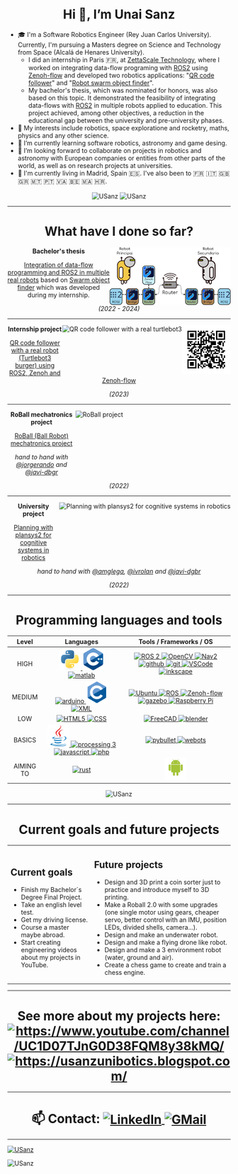 <h1 align="center">
 Hi 👋, I’m Unai Sanz
</h1>

- 🎓 I'm a Software Robotics Engineer (Rey Juan Carlos University). Currently, I'm pursuing a Masters degree on Science and Technology from Space (Alcalá de Henares University).
   - I did an internship in Paris 🇫🇷, at [ZettaScale Technology](https://www.zettascale.tech/), where I worked on integrating data-flow programing with [ROS2](https://design.ros2.org/) using [Zenoh-flow](https://zenoh.io/blog/2023-02-10-zenoh-flow/) and developed two robotics applications: "[QR code follower](https://github.com/USanz/follow_beacon)" and "[Robot swarm object finder](https://github.com/USanz/swarm_obj_finder)".
   - My bachelor's thesis, which was nominated for honors, was also based on this topic. It demonstrated the feasibility of integrating data-flows with [ROS2](https://design.ros2.org/) in multiple robots applied to education. This project achieved, among other objectives, a reduction in the educational gap between the university and pre-university phases.
- 👀 My interests include robotics, space exploratione and rocketry, maths, physics and any other science.
- 🌱 I’m currently learning software robotics, astronomy and game desing.
- 💞️ I’m looking forward to collaborate on projects in robotics and astronomy with European companies or entities from other parts of the world, as well as on research projects at universities.
- 📌 I'm currently living in Madrid, Spain 🇪🇸. I've also been to 🇫🇷 🇮🇹 🇬🇧 🇬🇷 🇲🇹 🇵🇹 🇻🇦 🇧🇪 🇲🇦 🇭🇷.

<div align="center">
 <img align="center" src="https://github-readme-streak-stats.herokuapp.com/?user=USanz&&theme=radical" alt="USanz"/>
 <img align="center" src="https://github-readme-stats.vercel.app/api?username=USanz&count_private=true&theme=radical&show_icons=true" alt="USanz"/>
</div>

<hr/>



<h1 align="center">
 What have I done so far?
</h1>

<div>
 <a href="https://github.com/RoboticsURJC/tfg-unai">
 <img src="https://github.com/RoboticsURJC/tfg-unai/blob/main/plantilla-latex-presentacion-master/figs/software_tools_architecture.png"
     align="right"
     height="130"
     alt="Bachelor's thesis">
 </a>
  
 <div align="center">
  
 **Bachelor's thesis**
 
 [Integration of data-flow programming and ROS2 in multiple real robots](https://github.com/RoboticsURJC/tfg-unai) based on [Swarm object finder](https://github.com/USanz/swarm_obj_finder) which was developed during my internship.
 
 *(2022 - 2024)*
 
 </div>
 
</div>

---

<div>
 
 <a href="https://github.com/USanz/follow_beacon">
 <img src="https://github.com/USanz/follow_beacon/blob/master/doc/qr_code.png"
     align="right"
     height="110"
     alt="QR code follower with a real turtlebot3">
 </a>
 <a href="https://github.com/USanz/follow_beacon">
 <img src="https://www.roscomponents.com/1326-thickbox_default/turtlebot3-burger.jpg"
     align="right"
     height="110"
     alt="QR code follower with a real turtlebot3">
 </a>

 <div align="center">
  
 **Internship project**
 
 [QR code follower with a real robot (Turtlebot3 burger) using ROS2, Zenoh and Zenoh-flow](https://github.com/USanz/follow_beacon)
 
 *(2023)*
 
 </div>

</div>

---

<div>
 <a href="https://github.com/USanz/Mecatronica-Proyecto">
 <img src="https://user-images.githubusercontent.com/69701088/206865163-e1464a41-9163-490a-b756-b9dd49a44b07.gif"
     align="right"
     height="150"
     width="350"
     alt="RoBall project">
 </a>
 <!--a href="https://github.com/USanz/Mecatronica-Proyecto">
 <img src="https://github.com/USanz/Mecatronica-Proyecto/raw/main/doc/RoBall_logo.gif"
     align="right"
     height="150"
     width="200"
     alt="RoBall project">
</a-->
 
 <div align="center">
  
 **RoBall mechatronics project**
 
 [RoBall (Ball Robot) mechatronics project](https://github.com/USanz/Mecatronica-Proyecto)
 
 *hand to hand with [@jorgerando](https://github.com/jorgerando) and [@javi-dbgr](https://github.com/javi-dbgr)*
 
 *(2022)*
 
 </div>
 
</div>

---

<div>
 <a href="https://github.com/USanz/plansys2-hospital-l4ros2">
 <img src="https://github.com/USanz/plansys2-hospital-l4ros2/blob/main/imgs/hospital_map_scheme.png"
     align="right"
     height="140"
     alt="Planning with plansys2 for cognitive systems in robotics">
 </a>
  
 <div align="center">
  
 **University project**
 
 [Planning with plansys2 for cognitive systems in robotics](https://github.com/USanz/plansys2-hospital-l4ros2)
 
 *hand to hand with [@amglega](https://github.com/Amglega), [@ivrolan](https://github.com/ivrolan) and [@javi-dgbr](https://github.com/javi-dbgr)*
 
 *(2022)*
 
 </div>
 
</div>

<!--
 - <a href="https://github.com/RoboticsURJC/tfg-unai" target="_blank" rel="noreferrer"> <img src="https://github.com/RoboticsURJC/tfg-unai/blob/main/wiki/images/coordinates_scheme.png" alt="robot swarm object finder using data-flow programming with Zenoh-flow" align="center" width="70" height="50"/> </a> (2023 - 2024) [Robot swarm object finder using Zenoh and Zenoh-flow](https://github.com/RoboticsURJC/tfg-unai), bachelor's thesis (🚧 Still work in progress 🚧).
 
 - <a href="https://github.com/USanz/swarm_obj_finder" target="_blank" rel="noreferrer"> <img src="https://www.roscomponents.com/1326-thickbox_default/turtlebot3-burger.jpg" alt="Swarm object finder" align="center" width="70" height="70"/> </a> (2023) [Robot swarm object finder using Zenoh and Zenoh-flow](https://github.com/USanz/swarm_obj_finder), internship abroad project.

 - <a href="https://github.com/USanz/follow_beacon" target="_blank" rel="noreferrer"> <img src="https://github.com/USanz/follow_beacon/blob/master/doc/qr_code.png" alt="QR code follower" align="center" width="70" height="70"/> </a> (2023) [QR code follower with a real robot using Zenoh and Zenoh-flow](https://github.com/USanz/follow_beacon), internship abroad project.

 - <a href="https://github.com/USanz/Mecatronica-Proyecto" target="_blank" rel="noreferrer"> <img src="https://github.com/USanz/Mecatronica-Proyecto/raw/main/doc/RoBall_logo.gif" alt="RoBall" align="center" width="70" height="50"/> </a> (2022) [RoBall mechatronics project](https://github.com/USanz/Mecatronica-Proyecto) hand to hand with [@jorgerando](https://github.com/jorgerando) and [@javi-dbgr](https://github.com/javi-dbgr).
 
 - <a href="https://github.com/USanz/plansys2-hospital-l4ros2" target="_blank" rel="noreferrer"> <img src="https://github.com/USanz/plansys2-hospital-l4ros2/blob/main/imgs/hospital_map_scheme.png" alt="Planning" align="center" width="70" height="50"/> </a> (2022) [Planning with plansys2 for cognitive systems in robotics](https://github.com/USanz/plansys2-hospital-l4ros2) hand to hand with [@amglega](https://github.com/Amglega), [@ivrolan](https://github.com/ivrolan) and [@javi-dgbr](https://github.com/javi-dbgr).

-->

<hr/>



<h1 align="center">
 Programming languages and tools
</h1>
 
<!---
master: -
high:   git, github, VSCode, C++, Matlab, Python
medium: Micro:bit, Arduino, RBPi, Gazebo, Linux, ROS, ROS2, Assembly, C, openCV, Inkscape
low:    FreeCAD, HTML5, CSS, XML
basics: Pybullet, Webots, Blender, JavaScript, PHP, Java, Processing
--->

<div align="center">

 **Level** | **Languages** | **Tools / Frameworks / OS**
:--------:|:--------:|:--------:
HIGH | <a href="https://www.python.org" target="_blank" rel="noreferrer"> <img src="https://raw.githubusercontent.com/devicons/devicon/master/icons/python/python-original.svg" alt="python" height="50"/> </a> <a href="https://www.w3schools.com/cpp/" target="_blank" rel="noreferrer"> <img src="https://raw.githubusercontent.com/devicons/devicon/master/icons/cplusplus/cplusplus-original.svg" alt="cplusplus" height="50"/> </a> <a href="" target="_blank" rel="noreferrer"> <img src="https://upload.wikimedia.org/wikipedia/commons/2/21/Matlab_Logo.png" alt="matlab" height="50"/> </a> | <a href="https://docs.ros.org/en/humble/index.html" target="_blank" rel="noreferrer"> <img src="https://nonanonno.gallerycdn.vsassets.io/extensions/nonanonno/vscode-ros2/0.1.5/1647776989247/Microsoft.VisualStudio.Services.Icons.Default" alt="ROS 2" height="50"/> </a> <a href="https://opencv.org/" target="_blank" rel="noreferrer"> <img src="https://www.vectorlogo.zone/logos/opencv/opencv-icon.svg" alt="OpenCV" height="50"/> </a> <a href="https://navigation.ros.org/" target="_blank" rel="noreferrer"> <img src="https://cdck-file-uploads-global.s3.dualstack.us-west-2.amazonaws.com/business7/uploads/ros/original/2X/4/49fd937b4a07a6b9eb89532a3a9f80f055039727.png" alt="Nav2" height="50"/> </a> <a href="https://www.github.com/" target="_blank" rel="noreferrer"> <img src="https://cdn-icons-png.flaticon.com/512/25/25231.png" alt="github" height="50"/> </a> <a href="https://git-scm.com/" target="_blank" rel="noreferrer"> <img src="https://www.vectorlogo.zone/logos/git-scm/git-scm-icon.svg" alt="git" height="50"/> </a> <a href="https://code.visualstudio.com/" target="_blank" rel="noreferrer"> <img src="https://upload.wikimedia.org/wikipedia/commons/thumb/9/9a/Visual_Studio_Code_1.35_icon.svg/768px-Visual_Studio_Code_1.35_icon.svg.png?20210804221519" alt="VSCode" width="50"/> <a href="https://inkscape.org/es/" target="_blank" rel="noreferrer"> <img src="https://upload.wikimedia.org/wikipedia/commons/thumb/0/0d/Inkscape_Logo.svg/2048px-Inkscape_Logo.svg.png" alt="inkscape" width="50"/> </a>
MEDIUM | <a href="https://www.arduino.cc/" target="_blank" rel="noreferrer"> <img src="https://cdn.worldvectorlogo.com/logos/arduino-1.svg" alt="arduino" height="50"/> </a> <a href="https://www.cprogramming.com/" target="_blank" rel="noreferrer"> <img src="https://raw.githubusercontent.com/devicons/devicon/master/icons/c/c-original.svg" alt="c" height="50"/> </a> <a href="https://www.xml.com/" target="_blank" rel="noreferrer"> <img src="https://cdn-icons-png.flaticon.com/512/136/136526.png" alt="XML" height="50"/> </a> | <a href="https://ubuntu.com/" target="_blank" rel="noreferrer"> <img src="https://cdn-icons-png.flaticon.com/512/888/888879.png" alt="Ubuntu" height="50"/> </a> <a href="https://ros.org" target="_blank" rel="noreferrer"> <img src="https://offjangir.github.io/assets/img/jpg/ros.png" alt="ROS" height="50"/> </a> <a href="https://zenoh.io/blog/2023-02-10-zenoh-flow/" target="_blank" rel="noreferrer"> <img src="https://zenoh.io/img/zenoh-dragon-500x543.png" alt="Zenoh-flow" height="50"/> </a> <a href="https://gazebosim.org/home" target="_blank" rel="noreferrer"> <img src="https://seeklogo.com/images/G/gazebo-logo-51C46471CA-seeklogo.com.png" alt="gazebo" height="50"/> </a> <a href="https://www.raspberrypi.com/" target="_blank" rel="noreferrer"> <img src="https://upload.wikimedia.org/wikipedia/fr/thumb/3/3b/Raspberry_Pi_logo.svg/1200px-Raspberry_Pi_logo.svg.png" alt="Raspberry Pi" height="50"/> </a> </a>
LOW | <a href="https://html5.org/" target="_blank" rel="noreferrer"> <img src="https://upload.wikimedia.org/wikipedia/commons/thumb/6/61/HTML5_logo_and_wordmark.svg/768px-HTML5_logo_and_wordmark.svg.png" alt="HTML5" height="50"/> </a> <a href="https://www.w3.org/Style/CSS/Overview.en.html" target="_blank" rel="noreferrer"> <img src="https://upload.wikimedia.org/wikipedia/commons/thumb/d/d5/CSS3_logo_and_wordmark.svg/1200px-CSS3_logo_and_wordmark.svg.png" alt="CSS" height="50"/> </a> | <a href="https://www.freecadweb.org/" target="_blank" rel="noreferrer"> <img src="https://upload.wikimedia.org/wikipedia/commons/thumb/f/f7/FreeCAD-logo.svg/1200px-FreeCAD-logo.svg.png" alt="FreeCAD" height="50"/> </a> <a href="https://www.blender.org/" target="_blank" rel="noreferrer"> <img src="https://download.blender.org/branding/community/blender_community_badge_white.svg" alt="blender" width="50"/> </a>
BASICS | <a href="https://www.java.com" target="_blank" rel="noreferrer"> <img src="https://raw.githubusercontent.com/devicons/devicon/master/icons/java/java-original.svg" alt="java" height="50"/> </a> <a href="https://processing.org/" target="_blank" rel="noreferrer"> <img src="https://upload.wikimedia.org/wikipedia/commons/thumb/2/2e/Processing_3_logo.png/768px-Processing_3_logo.png" alt="processing 3" height="50"/> </a> <a href="https://www.javascript.com/" target="_blank" rel="noreferrer"> <img src="https://cdn.cdnlogo.com/logos/j/69/javascript.svg" alt="javascript" height="50"/> </a> <a href="https://www.php.net/" target="_blank" rel="noreferrer"> <img src="https://upload.wikimedia.org/wikipedia/commons/thumb/2/27/PHP-logo.svg/2560px-PHP-logo.svg.png" alt="php" height="50"/> </a>  | <a href="https://pybullet.org/wordpress/" target="_blank" rel="noreferrer"> <img src="https://upload.wikimedia.org/wikipedia/commons/thumb/2/2e/Bullet_Physics_Logo.svg/1200px-Bullet_Physics_Logo.svg.png" alt="pybullet" height="50"/> </a> <a href="https://cyberbotics.com/" target="_blank" rel="noreferrer"> <img src="https://cyberbotics.com/assets/images/webots.png" alt="webots" height="50"/> </a>
AIMING TO | <a href="https://www.rust-lang.org/es" target="_blank" rel="noreferrer"> <img src="https://upload.wikimedia.org/wikipedia/commons/thumb/d/d5/Rust_programming_language_black_logo.svg/2048px-Rust_programming_language_black_logo.svg.png" alt="rust" height="50"/> </a> | <a href="https://developer.android.com" target="_blank" rel="noreferrer"> <img src="https://raw.githubusercontent.com/devicons/devicon/master/icons/android/android-original-wordmark.svg" alt="android" width="50"/> </a>

</div>

<div align="center">
 <img align="center" src="https://github-readme-stats.vercel.app/api/top-langs?username=USanz&theme=radical&show_icons=true&locale=en&layout=compact" alt="USanz"/>
</div>

<hr/>



<h1 align="center">
 Current goals and future projects
</h1>

<table>
  <tr>
    <td>
     
## Current goals
 - Finish my Bachelor´s Degree Final Project.
 - Take an english level test.
 - Get my driving license.
 - Course a master maybe abroad.
 - Start creating engineering videos about my projects in YouTube.
    </td>
    <td>
     
## Future projects
 - Design and 3D print a coin sorter just to practice and introduce myself to 3D printing.
 - Make a Roball 2.0 with some upgrades (one single motor using gears, cheaper servo, better control with an IMU, position LEDs, divided shells, camera...).
 - Design and make an underwater robot.
 - Design and make a flying drone like robot.
 - Design and make a 3 environment robot (water, ground and air).
 - Create a chess game to create and train a chess engine.
    </td>
  </tr>
</table>

<hr/>



<h1 align="center">
See more about my projects here: <a href="https://www.youtube.com/channel/UC1D07TJnG0D38FQM8y38kMQ/" target="blank"> <img align="center" src="https://raw.githubusercontent.com/rahuldkjain/github-profile-readme-generator/master/src/images/icons/Social/youtube.svg" alt="https://www.youtube.com/channel/UC1D07TJnG0D38FQM8y38kMQ/" height="45" width="45" align="center"/> </a> <a href="https://usanzunibotics.blogspot.com/" target="blank"> <img align="center" src="https://raw.githubusercontent.com/rahuldkjain/github-profile-readme-generator/master/src/images/icons/Social/blogger.svg" alt="https://usanzunibotics.blogspot.com/" height="30" width="30" align="center"/> </a>
</h1>

<!---
<a href="" target="blank"> <img align="center" src="https://raw.githubusercontent.com/rahuldkjain/github-profile-readme-generator/master/src/images/icons/Social/twitter.svg" alt="unaisanz" height="60" width="60" /></a> 
<a href="" target="blank"> <img align="center" src="https://raw.githubusercontent.com/rahuldkjain/github-profile-readme-generator/master/src/images/icons/Social/instagram.svg" alt="unaisanz" height="60" width="60" /> </a>
--->

<hr/>



<h1 align="center">
 📫 Contact: <a href="https://www.linkedin.com/in/unai-sanz-conejo-274139252/" target="blank"> <img align="center" src="https://raw.githubusercontent.com/rahuldkjain/github-profile-readme-generator/master/src/images/icons/Social/linked-in-alt.svg" alt="LinkedIn" height="45" width="45" align="center"/> </a>
 <a href="mailto:unaisanzc@gmail.com" target="blank"> <img align="center" src="https://cdn4.iconfinder.com/data/icons/social-media-logos-6/512/112-gmail_email_mail-512.png" alt="GMail" height="45" width="45" align="center"/> </a>
</h1>

<!--div align="center">
<a href="https://www.linkedin.com/in/unai-sanz-conejo-274139252/" target="blank"> <img align="center" src="https://raw.githubusercontent.com/rahuldkjain/github-profile-readme-generator/master/src/images/icons/Social/linked-in-alt.svg" alt="LinkedIn" height="50" width="50"/> </a>
<a href="unaisanzc@gmail.com" target="blank"> <img align="center" src="https://cdn4.iconfinder.com/data/icons/social-media-logos-6/512/112-gmail_email_mail-512.png" alt="GMail" height="75" width="75" /> </a>
</div-->

<hr/>



<p align="left"> <a href="https://github.com/ryo-ma/github-profile-trophy"><img src="https://github-profile-trophy.vercel.app/?username=USanz&theme=dark_lover&column=-1&margin-w=5&no-bg=true" alt="USanz" /></a> </p>

<p align="left"> <img src="https://komarev.com/ghpvc/?username=USanz&label=Profile%20views&color=0e75b6&style=flat" alt="USanz"/> </p>

